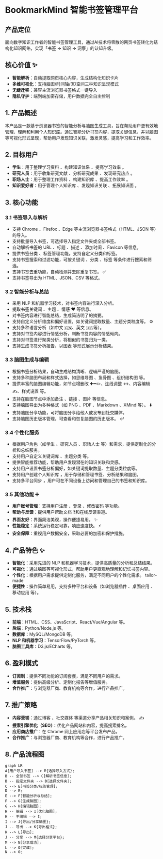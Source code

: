 # BookmarkMind 智能书签管理平台

## 产品定位

面向数字知识工作者的智能书签管理工具，通过AI技术将零散的网页书签转化为结构化知识网络，实现「书签 → 知识 → 洞察」的认知升级。

## 核心价值 ✨

- **智能解析**：自动提取网页核心内容，生成结构化知识卡片
- **多维可视化**：支持脑图/时间轴/3D空间三种知识呈现模式 ️
- **无缝迁移**：兼容主流浏览器书签格式一键导入
- **隐私守护**：端到端加密存储，用户数据完全自主控制

## 1. 产品概述

本产品是一款基于浏览器书签的智能分析与脑图生成工具，旨在帮助用户更有效地管理、理解和利用个人知识库。通过智能分析书签内容，提取关键信息，并以脑图等可视化形式呈现，帮助用户发现知识关联，激发灵感，提高学习和工作效率。

## 2. 目标用户 ‍‍

- **学生**：用于整理学习资料 、构建知识体系 、提高学习效率 。
- **研究人员**：用于收集研究文献 、分析研究成果 、发现研究热点 。
- **职场人士**：用于整理工作资料 、构建知识库 ️、提高工作效率 。
- **知识爱好者**：用于管理个人知识库 、发现知识关联 、拓展知识面 ️。

## 3. 核心功能

### 3.1 书签导入与解析

- 支持 Chrome 、Firefox 、Edge 等主流浏览器书签格式（HTML、JSON 等）的导入。
- 支持批量导入书签，可选择导入指定文件夹或全部书签。
- 自动解析书签的 URL 、标题 ️、描述 、添加时间 、Favicon 等信息。
- 提供书签分类 ️、标签管理功能，支持自定义分类和标签。 ️
- 支持书签搜索和过滤功能，可按关键词 、分类 ️、标签 ️等条件进行搜索和筛选。
- 支持书签去重功能，自动检测并去除重复书签。 ✅
- 支持书签导出为 HTML、JSON、CSV 等格式。

### 3.2 智能分析与总结

- 采用 NLP 和机器学习技术，对书签内容进行深入分析。
- 提取书签关键词 、主题 、情感 ❤️ 等信息。
- 对书签内容进行智能总结，生成简洁明了的摘要。
- 支持自定义分析维度和偏好设置，如关键词提取数量、主题分类粒度等。 ⚙️
- 支持多种语言分析（如中文 🇨🇳、英文 🇺🇸等）。
- 支持对书签内容进行情感分析，判断书签内容的情感倾向。
- 支持对书签进行聚类分析，将相似的书签归为一类。
- 支持生成书签分析报告，以图表  等形式展示分析结果。

### 3.3 脑图生成与编辑 ️ ️

- 根据书签分析结果，自动生成结构清晰、逻辑严谨的脑图。 ️
- 支持多种脑图布局和样式选择，如思维导图 ️、鱼骨图 、组织结构图 等。
- 提供丰富的脑图编辑功能，如节点增删改 ➕➖✏️、连线调整 ↔️、内容编辑 ✍️、样式设置 等。
- 支持在脑图节点中添加备注 、链接 、图片 ️等信息。
- 支持脑图导出为多种格式（如 PNG ️、PDF 、Markdown 、XMind 等）。 ⬇️
- 支持脑图分享功能，可将脑图分享给他人或发布到社交媒体。
- 支持脑图历史版本管理，可查看和恢复脑图的历史版本。 ↩️

### 3.4 个性化服务 ‍

- 根据用户角色（如学生 ‍、研究人员 ‍、职场人士 ‍等）和需求，提供定制化的分析和总结服务。
- 支持用户自定义关键词库 、主题分类 等。
- 提供智能推荐功能，帮助用户发现潜在的知识关联和灵感。
- 支持用户设置书签分析偏好，如关键词提取数量、主题分类粒度等。
- 支持用户创建个人知识库 ，用于存储和管理书签、分析结果和脑图。 ️
- 支持多平台同步 ，用户可在不同设备上访问和管理自己的书签和知识库。

### 3.5 其他功能 ➕

- **用户账号管理**：支持用户注册 、登录 、修改密码 等功能。
- **帮助与反馈**：提供用户帮助文档 ❓和在线反馈渠道。
- **界面友好**：界面简洁美观，操作便捷易用。 ✨
- **性能稳定**：系统运行稳定可靠，响应速度快。 ⚡
- **安全保障**：重视用户数据安全，采取必要的加密和保护措施。 ️

## 4. 产品特色 ✨

- **智能化**：采用先进的 NLP 和机器学习技术，提供高质量的分析和总结结果。
- **可视化**：通过脑图等可视化形式，帮助用户更直观地理解和记忆书签内容。 ️
- **个性化**：根据用户需求提供定制化服务，满足不同用户的个性化需求。  tailor-made
- **便捷性**：操作简单易用，支持多种平台和设备（如浏览器插件 、桌面应用 ️、移动应用 等）。

## 5. 技术栈 ️

- **前端**：HTML、CSS、JavaScript、React/Vue/Angular 等。
- **后端**：Python/Node.js 等。
- **数据库**：MySQL/MongoDB 等。
- **NLP 和机器学习**：TensorFlow/PyTorch 等。
- **脑图工具库**：D3.js/ECharts 等。

## 6. 盈利模式

- **订阅制**：提供不同功能的订阅套餐，满足不同用户的需求。
- **增值服务**：提供高级分析、定制化报告等增值服务。
- **合作推广**：与浏览器厂商、教育机构等合作，进行产品推广。

## 7. 推广策略

- **内容营销**：通过博客 、社交媒体 等渠道分享产品相关知识和案例。 ✍️
- **搜索引擎优化（SEO）**：优化产品网站和内容，提高搜索排名。
- **应用商店推广**：在 Chrome 网上应用店等平台发布产品。
- **合作推广**：与浏览器厂商、教育机构等合作，进行产品推广。

## 8. 产品流程图 ️ ️

```mermaid
graph LR
A[用户导入书签] --> B{选择导入方式};
B -- 全部书签 --> C[解析书签信息];
B -- 指定文件夹 --> D[选择文件夹];
C --> E[书签分类/标签管理];
D --> E;
E --> F[智能分析与总结];
F --> G[生成脑图];
G --> H{编辑脑图};
H -- 编辑 --> I[优化脑图];
H -- 不编辑 --> I;
I --> J{导出/分享脑图};
J -- 导出 --> K{导出格式};
K --> L[导出];
J -- 分享 --> M{选择分享平台};
M --> N[分享成功];
L --> O[完成];
N --> O;
```

